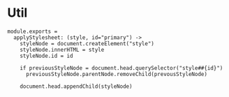 Util
====

    module.exports =
      applyStylesheet: (style, id="primary") ->
        styleNode = document.createElement("style")
        styleNode.innerHTML = style
        styleNode.id = id

        if previousStyleNode = document.head.querySelector("style##{id}")
          previousStyleNode.parentNode.removeChild(prevousStyleNode)

        document.head.appendChild(styleNode)
